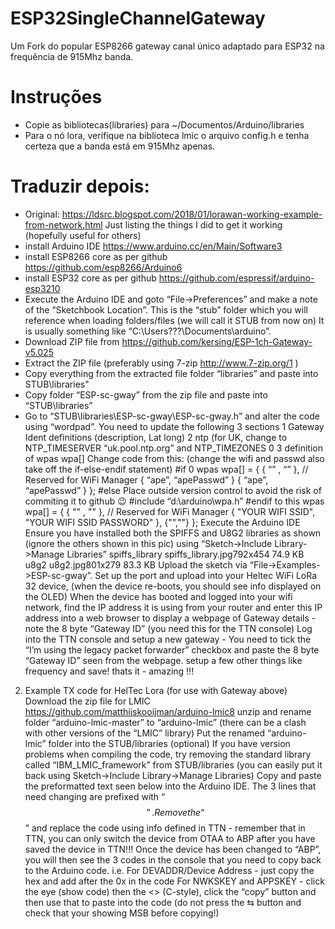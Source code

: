 # ESP32SingleChannelGateway
Um Fork do popular ESP8266 gateway canal único adaptado para ESP32 na frequência de 915Mhz banda.

# Instruções
- Copie as bibliotecas(libraries) para ~/Documentos/Arduino/libraries
- Para o nó lora, verifique na biblioteca lmic o arquivo config.h e tenha certeza que a banda está em 915Mhz apenas.

# Traduzir depois:
- Original: https://ldsrc.blogspot.com/2018/01/lorawan-working-example-from-network.html
Just listing the things I did to get it working (hopefully useful for others)
- install Arduino IDE https://www.arduino.cc/en/Main/Software3
- install ESP8266 core as per github https://github.com/esp8266/Arduino6
- install ESP32 core as per github https://github.com/espressif/arduino-esp3210
- Execute the Arduino IDE and goto “File->Preferences” and make a note of the “Sketchbook Location”. This is the “stub” folder which you will reference when loading folders/files (we will call it STUB from now on) It is usually something like “C:\Users???\Documents\arduino”.
- Download ZIP file from https://github.com/kersing/ESP-1ch-Gateway-v5.025
- Extract the ZIP file (preferably using 7-zip http://www.7-zip.org/1 )
- Copy everything from the extracted file folder “libraries” and paste into STUB\libraries"
- Copy folder “ESP-sc-gway” from the zip file and paste into “STUB\libraries”
- Go to “STUB\libraries\ESP-sc-gway\ESP-sc-gway.h” and alter the code using “wordpad”.
You need to update the following 3 sections
1 Gateway Ident definitions
(description, Lat long)
2 ntp
(for UK, change to NTP_TIMESERVER “uk.pool.ntp.org” and NTP_TIMEZONES 0
3 definition of wpas wpa[]
Change code from this: (change the wifi and passwd also take off the if-else-endif statement)
#if 0
wpas wpa[] = {
{ “” , “” }, // Reserved for WiFi Manager
{ “ape”, “apePasswd” }
{ “ape”, “apePasswd” }
};
#else
Place outside version control to avoid the risk of commiting it to github :wink:
#include “d:\arduino\wpa.h”
#endif
to this
wpas wpa[] = {
{ "" , "" }, // Reserved for WiFi Manager
{ "YOUR WIFI SSID", "YOUR WIFI SSID PASSWORD" },
{"",""}
};
Execute the Arduino IDE
Ensure you have installed both the SPIFFS and U8G2 libraries as shown (ignore the others shown in this pic) using “Sketch->Include Library->Manage Libraries”
spiffs_library
spiffs_library.jpg792x454 74.9 KB
u8g2
u8g2.jpg801x279 83.3 KB
Upload the sketch via “File->Examples->ESP-sc-gway”. Set up the port and upload into your Heltec WiFi LoRa 32 device, (when the device re-boots, you should see info displayed on the OLED)
When the device has booted and logged into your wifi network, find the IP address it is using from your router and enter this IP address into a web browser to display a webpage of Gateway details - note the 8 byte “Gateway ID” (you need this for the TTN console)
Log into the TTN console and setup a new gateway - You need to tick the “I’m using the legacy packet forwarder” checkbox and paste the 8 byte “Gateway ID” seen from the webpage.
setup a few other things like frequency and save!
thats it - amazing !!!
2) Example TX code for HelTec Lora (for use with Gateway above)
Download the zip file for LMIC https://github.com/matthijskooijman/arduino-lmic8
unzip and rename folder “arduino-lmic-master” to “arduino-lmic” (there can be a clash with other versions of the “LMIC” library)
Put the renamed “arduino-lmic” folder into the STUB/libraries
(optional) If you have version problems when compiling the code, try removing the standard library called “IBM_LMIC_framework” from STUB/libraries (you can easily put it back using Sketch->Include Library->Manage Libraries)
Copy and paste the preformatted text seen below into the Arduino IDE.
The 3 lines that need changing are prefixed with “$$”. Remove the “$$” and replace the code using info defined in TTN - remember that in TTN, you can only switch the device from OTAA to ABP after you have saved the device in TTN!!! Once the device has been changed to “ABP”, you will then see the 3 codes in the console that you need to copy back to the Arduino code. i.e.
For DEVADDR/Device Address - just copy the hex and add after the 0x in the code
For NWKSKEY and APPSKEY - click the eye (show code) then the <> (C-style), click the “copy” button and then use that to paste into the code (do not press the ⇆ button and check that your showing MSB before copying!)


